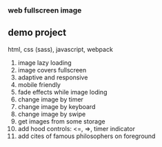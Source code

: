 ### web fullscreen image
## demo project

html, css (sass), javascript, webpack

1. image lazy loading
2. image covers fullscreen 
3. adaptive and responsive
4. mobile friendly
5. fade effects while image loding
6. change image by timer
7. change image by keyboard 
8. change image by swipe
9. get images from some storage
10. add hood controls: <=, =>, timer indicator
11. add cites of famous philosophers on foreground